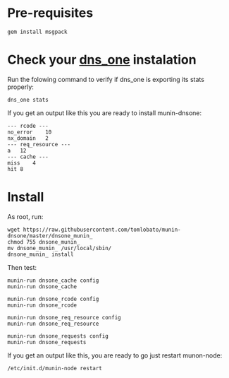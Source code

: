 # Pre-requisites

```
gem install msgpack
```

# Check your [dns_one](https://github.com/tomlobato/dns_one) instalation

Run the folowing command to verify if dns_one is exporting its stats properly:

```
dns_one stats
```

If you get an output like this you are ready to install munin-dnsone:

```
--- rcode ---
no_error	10
nx_domain	2
--- req_resource ---
a	12
--- cache ---
miss	4
hit	8
```

# Install

As root, run:

```
wget https://raw.githubusercontent.com/tomlobato/munin-dnsone/master/dnsone_munin_
chmod 755 dnsone_munin_
mv dnsone_munin_ /usr/local/sbin/
dnsone_munin_ install
```

Then test:

```
munin-run dnsone_cache config
munin-run dnsone_cache

munin-run dnsone_rcode config
munin-run dnsone_rcode

munin-run dnsone_req_resource config
munin-run dnsone_req_resource

munin-run dnsone_requests config
munin-run dnsone_requests
```

If you get an output like this, you are ready to go just restart munon-node:

```
/etc/init.d/munin-node restart
```


